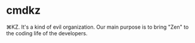 # cmdkz

⌘KZ. It's a kind of evil organization. Our main purpose is to bring "Zen" to the coding life of the developers.

